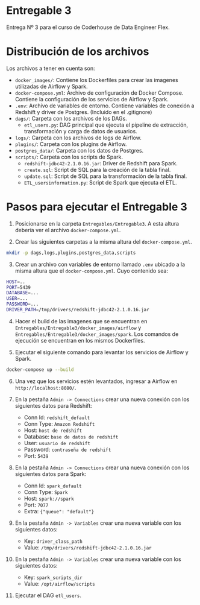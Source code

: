 # Entregable 3
Entrega Nº 3 para el curso de Coderhouse de Data Engineer Flex.

# Distribución de los archivos
Los archivos a tener en cuenta son:
* `docker_images/`: Contiene los Dockerfiles para crear las imagenes utilizadas de Airflow y Spark.
* `docker-compose.yml`: Archivo de configuración de Docker Compose. Contiene la configuración de los servicios de Airflow y Spark.
* `.env`: Archivo de variables de entorno. Contiene variables de conexión a Redshift y driver de Postgres. (Incluido en el .gitignore)
* `dags/`: Carpeta con los archivos de los DAGs.
    * `etl_users.py`: DAG principal que ejecuta el pipeline de extracción, transformación y carga de datos de usuarios.
* `logs/`: Carpeta con los archivos de logs de Airflow.
* `plugins/`: Carpeta con los plugins de Airflow.
* `postgres_data/`: Carpeta con los datos de Postgres.
* `scripts/`: Carpeta con los scripts de Spark.
    * `redshift-jdbc42-2.1.0.16.jar`: Driver de Redshift para Spark.
    * `create.sql`: Script de SQL para la creación de la tabla final.
    * `update.sql`: Script de SQL para la transformación de la tabla final.
    * `ETL_usersinformation.py`: Script de Spark que ejecuta el ETL.

# Pasos para ejecutar el Entregable 3
1. Posicionarse en la carpeta `Entregables/Entregable3`. A esta altura debería ver el archivo `docker-compose.yml`.

2. Crear las siguientes carpetas a la misma altura del `docker-compose.yml`.
```bash
mkdir -p dags,logs,plugins,postgres_data,scripts
```

3. Crear un archivo con variables de entorno llamado `.env` ubicado a la misma altura que el `docker-compose.yml`. Cuyo contenido sea:
```bash
HOST=..
PORT=5439
DATABASE=...
USER=...
PASSWORD=...
DRIVER_PATH=/tmp/drivers/redshift-jdbc42-2.1.0.16.jar
```

4. Hacer el build de las imagenes que se encuentran en `Entregables/Entregable3/docker_images/airflow` y `Entregables/Entregable3/docker_images/spark`. Los comandos de ejecución se 
encuentran en los mismos Dockerfiles.

5. Ejecutar el siguiente comando para levantar los servicios de Airflow y Spark.
```bash
docker-compose up --build
```
6. Una vez que los servicios estén levantados, ingresar a Airflow en `http://localhost:8080/`.

7. En la pestaña `Admin -> Connections` crear una nueva conexión con los siguientes datos para Redshift:
    * Conn Id: `redshift_default`
    * Conn Type: `Amazon Redshift`
    * Host: `host de redshift`
    * Database: `base de datos de redshift`
    * User: `usuario de redshift`
    * Password: `contraseña de redshift`
    * Port: `5439`

8. En la pestaña `Admin -> Connections` crear una nueva conexión con los siguientes datos para Spark:
    * Conn Id: `spark_default`
    * Conn Type: `Spark`
    * Host: `spark://spark`
    * Port: `7077`
    * Extra: `{"queue": "default"}`

9. En la pestaña `Admin -> Variables` crear una nueva variable con los siguientes datos:
    * Key: `driver_class_path`
    * Value: `/tmp/drivers/redshift-jdbc42-2.1.0.16.jar`

10. En la pestaña `Admin -> Variables` crear una nueva variable con los siguientes datos:
    * Key: `spark_scripts_dir`
    * Value: `/opt/airflow/scripts`

11. Ejecutar el DAG `etl_users`.